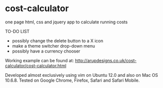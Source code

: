 cost-calculator
===============

one page html, css and jquery app to calculate running costs

TO-DO LIST
- possibly change the delete button to a X icon
- make a theme switcher drop-down menu
- possibly have a currency chooser

Working example can be found at:
<http://arupdesigns.co.uk/cost-calculator/cost-calculator.html>

Developed almost exclusively using vim on Ubuntu 12.0 and also on Mac OS 10.6.8.
Tested on Google Chrome, Firefox, Safari and Safari Mobile. 
